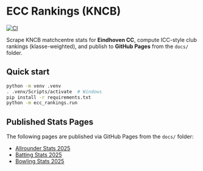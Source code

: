 # ECC Rankings (KNCB)

[![CI](https://github.com/<OWNER>/<REPO>/actions/workflows/ci.yml/badge.svg)](https://github.com/<OWNER>/<REPO>/actions/workflows/ci.yml)

Scrape KNCB matchcentre stats for **Eindhoven CC**, compute ICC-style club rankings (klasse-weighted), and publish to **GitHub Pages** from the `docs/` folder.

## Quick start

```bash
python -m venv .venv
. .venv/Scripts/activate  # Windows
pip install -r requirements.txt
python -m ecc_rankings.run
```

## Published Stats Pages

The following pages are published via GitHub Pages from the `docs/` folder:

- [Allrounder Stats 2025](docs/kncb_allrounder_stats_2025.html)
- [Batting Stats 2025](docs/kncb_batting_stats_2025.html)
- [Bowling Stats 2025](docs/kncb_bowling_stats_2025.html)

